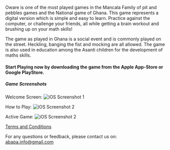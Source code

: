 Oware is one of the most played games in the Mancala Family of pit and pebbles games and the National game of Ghana. This game represents a digital version which is simple and easy to learn.
Practice against the computer, or challenge your friends, all while getting a brain workout and brushing up on your math skills!

The game as played in Ghana is a social event and is commonly played on the street. Heckling, banging the fist and mocking are all allowed. The game is also used in education among the Asanti children for the development of maths skills.

#### Start Playing now by downloading the game from the Apple App-Store or Google PlayStore.


##### Game Screenshots
Welcome Screen:
![iOS Screenshot 1](https://github.com/angelkjos/oware-support/blob/master/ios_1.jpg?raw=true)

How to Play:
![iOS Screenshot 2](https://github.com/angelkjos/oware-support/blob/master/ios_2.PNG?raw=true)

Active Game:
![iOS Screenshot 2](https://github.com/angelkjos/oware-support/blob/master/ios_3.PNG?raw=true)


[Terms and Conditions](http://angelkjos.github.io/projects/oware/OwareTermsandConditions.html)

For any questions or feedback, please contact us on: <abapa.info@gmail.com>
